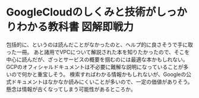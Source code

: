 # GoogleCloudのしくみと技術がしっかりわかる教科書 図解即戦力

包括的に、というのは読んだことがなかったのと、ヘルプ的に良さそうで手に取った一冊。
あと諸用でVPCについて解説された本を知りたかったので、そこを中心に読んだが、ざっとサービスの概要を掴むのには最適な本かもしれない。GCPのオフィシャルドキュメントは不必要に難解な説明になっていることが多いので何かと重宝しそう。
検索すればわかる情報かもしれないが、Googleの公式ドキュメントはなかなか読みにくいことが多いので、一定の価値がありそう。懸念は情報が古くなってしまう可能性があるところか。

